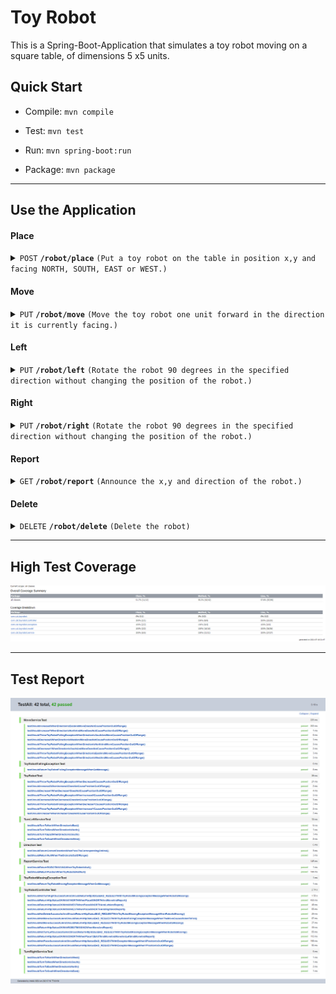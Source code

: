 # Toy Robot

This is a Spring-Boot-Application that simulates a toy robot moving on a square table, of dimensions 5 x5 units.


## Quick Start

- Compile: `mvn compile`

- Test: `mvn test`

- Run: `mvn spring-boot:run`

- Package: `mvn package`
------------------------------------------------------------------------------------------

## Use the Application

#### Place

<details>
 <summary><code>POST</code> <code><b>/robot/place</b></code> <code>(Put a toy robot on the table in position x,y and facing NORTH, SOUTH, EAST or WEST.)</code></summary>

##### Data Params

> |  data type     | description               |
> |-----------|-------------------------|
> |  JSON | x: position x, 0<=x<=4<br>y: position y, 0<=y<=4<br>direction: position direction, must be one of "NORTH", "EAST", "SOUTH", "WEST" |



##### Responses

> | http code     | content-type                      | response                                                            |
> |---------------|-----------------------------------|---------------------------------------------------------------------|
> | `201 Created`         | `text/plain;charset=UTF-8`        | None                                |
> | `400 Bad Request`     | `text/plain;charset=UTF-8`        | `Error Message`                   |

##### Example cURL

> ```javascript
>  curl -X POST -H "Content-Type: application/json" --data '{"x":1,"y":1,"direction":"WEST"}' http://localhost:8080/robot/place
> ```

</details>

#### Move
<details>
 <summary><code>PUT</code> <code><b>/robot/move</b></code> <code>(Move the toy robot one unit forward in the direction it is currently facing.)</code></summary>

##### Data Params

None

##### Responses

> | http code     | content-type                      | response                                                            |
> |---------------|-----------------------------------|---------------------------------------------------------------------|
> | `200 OK`         | `text/plain;charset=UTF-8`        | None                                |
> | `400 Bad Request`     | `text/plain;charset=UTF-8`        | `Error Message`                   |

##### Example cURL

> ```javascript
>  curl -X PUT http://localhost:8080/robot/move
> ```

</details>

#### Left
<details>
 <summary><code>PUT</code> <code><b>/robot/left</b></code> <code>(Rotate the robot 90 degrees in the specified direction without changing the position of the robot.)</code></summary>

##### Data Params

None

##### Responses

> | http code     | content-type                      | response                                                            |
> |---------------|-----------------------------------|---------------------------------------------------------------------|
> | `200 OK`         | `text/plain;charset=UTF-8`        | None                                |
> | `400 Bad Request`     | `text/plain;charset=UTF-8`        | `Error Message`                   |

##### Example cURL

> ```javascript
>  curl -X PUT http://localhost:8080/robot/left
> ```

</details>

#### Right
<details>
 <summary><code>PUT</code> <code><b>/robot/right</b></code> <code>(Rotate the robot 90 degrees in the specified direction without changing the position of the robot.)</code></summary>

##### Data Params

None

##### Responses

> | http code     | content-type                      | response                                                            |
> |---------------|-----------------------------------|---------------------------------------------------------------------|
> | `200 OK`         | `text/plain;charset=UTF-8`        | None                                |
> | `400 Bad Request`     | `text/plain;charset=UTF-8`        | `Error Message`                   |

##### Example cURL

> ```javascript
>  curl -X PUT http://localhost:8080/robot/right
> ```

</details>

#### Report
<details>
 <summary><code>GET</code> <code><b>/robot/report</b></code> <code>(Announce the x,y and direction of the robot.)</code></summary>

##### Data Params

None

##### Responses

> | http code     | content-type                      | response                                                            |
> |---------------|-----------------------------------|---------------------------------------------------------------------|
> | `200 OK`         | `text/plain;charset=UTF-8`        | `Robot Position`                                |
> | `400 Bad Request`     | `text/plain;charset=UTF-8`        | `Error Message`                   |

##### Example cURL

> ```javascript
>  curl -X GET http://localhost:8080/robot/report
> ```

</details>

#### Delete
<details>
 <summary><code>DELETE</code> <code><b>/robot/delete</b></code> <code>(Delete the robot)</code></summary>

##### Data Params

None

##### Responses

> | http code     | content-type                      | response                                                            |
> |---------------|-----------------------------------|---------------------------------------------------------------------|
> | `200 OK`         | `text/plain;charset=UTF-8`        | None                                |
> | `400 Bad Request`     | `text/plain;charset=UTF-8`        | `Error Message`                   |

##### Example cURL

> ```javascript
>  curl -X DELETE http://localhost:8080/robot/delete
> ```

</details>

------------------------------------------------------------------------------------------
## High Test Coverage
![Instrumented code](testcoverage.png)


------------------------------------------------------------------------------------------
## Test Report
![Instrumented code](testreport.png)
